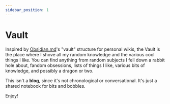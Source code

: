 ```yaml
---
sidebar_position: 1
---
```


# Vault

Inspired by [Obsidian.md](https://obsidian.md)'s "vault" structure for personal
wikis, the Vault is the place where I shove all my random knowledge and the
various cool things I like. You can find anything from random subjects I fell
down a rabbit hole about, fandom obsessions, lists of things I like, various
bits of knowledge, and possibly a dragon or two.

This isn't a **blog**, since it's not chronological or conversational. It's just
a shared notebook for bits and bobbles.

Enjoy!